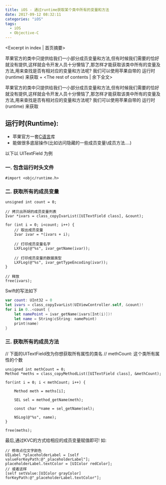 ```yaml
---
title: iOS - 通过runtime获取某个类中所有的变量和方法
date: 2017-09-12 08:32:11
categories: "iOS"
tags:
  - iOS
  - Objective-C
---
```


<Excerpt in index | 首页摘要> 

苹果官方的类中只提供给我们一小部分成员变量和方法,但有时候我们需要的恰好就没有提供,这样就会令开发人员十分懊恼了,那怎样才能获取该类中所有的变量及方法,用来查找是否有相对应的变量和方法呢?
我们可以使用苹果自带的 运行时(runtime) 来获取
+<!-- more -->
<The rest of contents | 余下全文>

苹果官方的类中只提供给我们一小部分成员变量和方法,但有时候我们需要的恰好就没有提供,这样就会令开发人员十分懊恼了,那怎样才能获取该类中所有的变量及方法,用来查找是否有相对应的变量和方法呢?
我们可以使用苹果自带的 运行时(runtime) 来获取

## 运行时(Runtime):
- 苹果官方一套[C语言](http://lib.csdn.net/base/c)库 
- 能做很多底层操作(比如访问隐藏的一些成员变量\成员方法....)

以下以 UITextField 为例

### 一. 包含运行时头文件
```objc
#import <objc/runtime.h>  
```
### 二. 获取所有的成员变量
```objc
unsigned int count = 0;
    
// 拷贝出所胡的成员变量列表
Ivar *ivars = class_copyIvarList([UITextField class], &count);
    
for (int i = 0; i<count; i++) {
    // 取出成员变量
    Ivar ivar = *(ivars + i);
        
    // 打印成员变量名字
    LXFLog(@"%s", ivar_getName(ivar));
        
    // 打印成员变量的数据类型
    LXFLog(@"%s", ivar_getTypeEncoding(ivar));
}
    
// 释放
free(ivars);
```
Swift的写法如下
```swift
var count: UInt32 = 0
let ivars = class_copyIvarList(UIViewController.self, &count)!
for i in 0..<count {
    let namePoint = ivar_getName(ivars[Int(i)])!
    let name = String(cString: namePoint)
    print(name)
}

```
### 三. 获取所有的成员方法
// 下面的UITextField改为你想获取所有属性的类名
// methCount: 这个类所有属性的个数
```objc
unsigned int methCount = 0;
Method *meths = class_copyMethodList([UITextField class], &methCount);
    
for(int i = 0; i < methCount; i++) {
        
    Method meth = meths[i];
        
    SEL sel = method_getName(meth);
        
    const char *name = sel_getName(sel);
        
    NSLog(@"%s", name);
}
    
free(meths);
```
最后,通过KVC的方式给相应的成员变量赋值即可!
如:
```objc
// 修改点位文字颜色
UILabel *placeholderLabel = [self valueForKeyPath:@"_placeholderLabel"];
placeholderLabel.textColor = [UIColor redColor];
// 或者这样
[self setValue:[UIColor grayColor] forKeyPath:@"_placeholderLabel.textColor"];
```